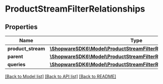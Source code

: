 # ProductStreamFilterRelationships

## Properties
Name | Type | Description | Notes
------------ | ------------- | ------------- | -------------
**product_stream** | [**\ShopwareSDK6\Model\ProductStreamFilterRelationshipsProductStream**](ProductStreamFilterRelationshipsProductStream.md) |  | [optional] 
**parent** | [**\ShopwareSDK6\Model\ProductStreamFilterRelationshipsParent**](ProductStreamFilterRelationshipsParent.md) |  | [optional] 
**queries** | [**\ShopwareSDK6\Model\ProductStreamFilterRelationshipsQueries**](ProductStreamFilterRelationshipsQueries.md) |  | [optional] 

[[Back to Model list]](../../README.md#documentation-for-models) [[Back to API list]](../../README.md#documentation-for-api-endpoints) [[Back to README]](../../README.md)

